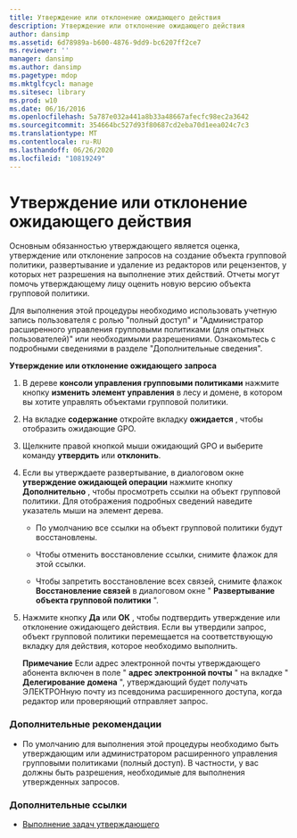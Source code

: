 ```yaml
---
title: Утверждение или отклонение ожидающего действия
description: Утверждение или отклонение ожидающего действия
author: dansimp
ms.assetid: 6d78989a-b600-4876-9dd9-bc6207ff2ce7
ms.reviewer: ''
manager: dansimp
ms.author: dansimp
ms.pagetype: mdop
ms.mktglfcycl: manage
ms.sitesec: library
ms.prod: w10
ms.date: 06/16/2016
ms.openlocfilehash: 5a787e032a441a8b33a48667afecfc98ec2a3642
ms.sourcegitcommit: 354664bc527d93f80687cd2eba70d1eea024c7c3
ms.translationtype: MT
ms.contentlocale: ru-RU
ms.lasthandoff: 06/26/2020
ms.locfileid: "10819249"
---
```

# Утверждение или отклонение ожидающего действия


Основным обязанностью утверждающего является оценка, утверждение или отклонение запросов на создание объекта групповой политики, развертывание и удаление из редакторов или рецензентов, у которых нет разрешения на выполнение этих действий. Отчеты могут помочь утверждающему лицу оценить новую версию объекта групповой политики.

Для выполнения этой процедуры необходимо использовать учетную запись пользователя с ролью "полный доступ" и "Администратор расширенного управления групповыми политиками (для опытных пользователей)" или необходимыми разрешениями. Ознакомьтесь с подробными сведениями в разделе "Дополнительные сведения".

**Утверждение или отклонение ожидающего запроса**

1.  В дереве **консоли управления групповыми политиками** нажмите кнопку **изменить элемент управления** в лесу и домене, в котором вы хотите управлять объектами групповой политики.

2.  На вкладке **содержание** откройте вкладку **ожидается** , чтобы отобразить ожидающие GPO.

3.  Щелкните правой кнопкой мыши ожидающий GPO и выберите команду **утвердить** или **отклонить**.

4.  Если вы утверждаете развертывание, в диалоговом окне **утверждение ожидающей операции** нажмите кнопку **Дополнительно** , чтобы просмотреть ссылки на объект групповой политики. Для отображения подробных сведений наведите указатель мыши на элемент дерева.

    -   По умолчанию все ссылки на объект групповой политики будут восстановлены.

    -   Чтобы отменить восстановление ссылки, снимите флажок для этой ссылки.

    -   Чтобы запретить восстановление всех связей, снимите флажок **Восстановление связей** в диалоговом окне " **Развертывание объекта групповой политики** ".

5.  Нажмите кнопку **Да** или **ОК** , чтобы подтвердить утверждение или отклонение ожидающего действия. Если вы утвердили запрос, объект групповой политики перемещается на соответствующую вкладку для действия, которое необходимо выполнить.

    **Примечание**  Если адрес электронной почты утверждающего абонента включен в поле " **адрес электронной почты** " на вкладке " **Делегирование** **домена** ", утверждающий будет получать ЭЛЕКТРОНную почту из псевдонима расширенного доступа, когда редактор или проверяющий отправляет запрос.

     

### Дополнительные рекомендации

-   По умолчанию для выполнения этой процедуры необходимо быть утверждающим или администратором расширенного управления групповыми политиками (полный доступ). В частности, у вас должны быть разрешения, необходимые для выполнения утвержденных запросов.

### Дополнительные ссылки

-   [Выполнение задач утверждающего](performing-approver-tasks-agpm30ops.md)

 

 





